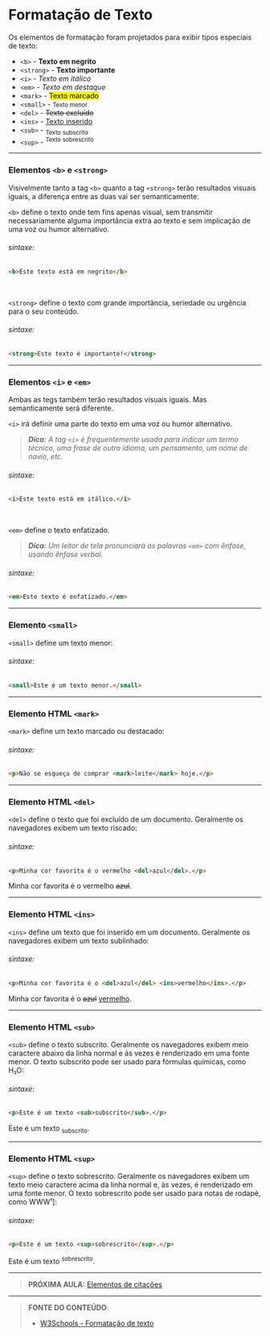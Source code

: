 # Formatação de Texto 

Os elementos de formatação foram projetados para exibir tipos especiais de texto:

- `<b>` - <b>Texto em negrito</b>
- `<strong>` - <strong>Texto importante</strong>
- `<i>` - <i>Texto em itálico</i>
- `<em>` - <em>Texto em destaque</em>
- `<mark>` - <mark>Texto marcado</mark>
- `<small>` - <small>Texto menor</small>
- `<del>` - <del>Texto excluído</del>
- `<ins>` - <ins>Texto inserido</ins>
- `<sub>` - <sub>Texto subscrito</sub>
- `<sup>` - <sup>Texto sobrescrito</sup>

---

### Elementos `<b>` e `<strong>`

Visivelmente tanto a tag `<b>` quanto a tag `<strong>` terão resultados visuais iguais, a diferença entre as duas vai ser semanticamente. 

`<b>` define o texto onde tem fins apenas visual, sem transmitir necessariamente alguma importância extra ao texto e sem implicação de uma voz ou humor alternativo.

###### sintaxe:

````html
<b>Este texto está em negrito</b>
````

<br>

 `<strong>` define o texto com grande importância, seriedade ou urgência para o seu conteúdo.

###### sintaxe:

````html
<strong>Este texto é importante!</strong>
````

---

### Elementos `<i>` e `<em>`

Ambas as tegs também terão resultados visuais iguais. Mas semanticamente será diferente.

 `<i>` irá definir uma parte do texto em uma voz ou humor alternativo.

> ***Dica:** A tag `<i>` é frequentemente usada para indicar um termo técnico, uma frase de outro idioma, um pensamento, um nome de navio, etc.*

###### sintaxe:

````html
<i>Este texto está em itálico.</i>
````

<br>

`<em>` define o texto enfatizado.

> ***Dica:** Um leitor de tela pronunciará as palavras `<em>` com ênfase, usando ênfase verbal.*

###### sintaxe:

````html
<em>Este texto é enfatizado.</em>
````

---

### Elemento `<small>`

 `<small>` define um texto menor:

###### sintaxe:

````html
<small>Este é um texto menor.</small>
````

---

### Elemento HTML `<mark>`

 `<mark>` define um texto marcado ou destacado:

###### sintaxe:

````html
<p>Não se esqueça de comprar <mark>leite</mark> hoje.</p>
````

---

### Elemento HTML `<del>`

`<del>` define o texto que foi excluído de um documento. Geralmente os navegadores exibem um texto riscado:

###### sintaxe:

````html
<p>Minha cor favorita é o vermelho <del>azul</del>.</p>
````

<p>Minha cor favorita é o vermelho <del>azul</del>.</p>

---

### Elemento HTML `<ins>`

`<ins>` define um texto que foi inserido em um documento. Geralmente os navegadores exibem um texto sublinhado:

###### sintaxe:

````html
<p>Minha cor favorita é o <del>azul</del> <ins>vermelho</ins>.</p>
````

<p>Minha cor favorita é o <del>azul</del> <ins>vermelho</ins>.</p>

---

### Elemento HTML `<sub>`

`<sub>` define o texto subscrito. Geralmente os navegadores exibem meio caractere abaixo da linha normal e às vezes é renderizado em uma fonte menor. O texto subscrito pode ser usado para fórmulas químicas, como H₂O:

###### sintaxe:

````html
<p>Este é um texto <sub>subscrito</sub>.</p>
````

<p>Este é um texto <sub>subscrito</sub>.</p>

---

### Elemento HTML `<sup>`

`<sup>` define o texto sobrescrito. Geralmente os navegadores exibem um texto meio caractere acima da linha normal e, às vezes, é renderizado em uma fonte menor. O texto sobrescrito pode ser usado para notas de rodapé, como WWW¹]:

###### sintaxe:

````html
<p>Este é um texto <sup>sobrescrito</sup>.</p>
````

<p>Este é um texto <sup>sobrescrito</sup>.</p>

***

> **PRÓXIMA AULA:** [Elementos de citações](../2.5-elementos-citacoes)

***


> **FONTE DO CONTEÚDO**:
>
> - [W3Schools - Formatação de texto](https://www.w3schools.com/html/html_formatting.asp)